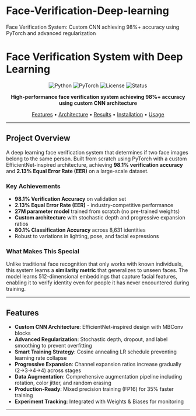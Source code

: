 # Face-Verification-Deep-learning
Face Verification System: Custom CNN achieving 98%+ accuracy using PyTorch and advanced regularization

# Face Verification System with Deep Learning

<div align="center">

![Python](https://img.shields.io/badge/Python-3.11+-blue.svg)
![PyTorch](https://img.shields.io/badge/PyTorch-2.0+-ee4c2c.svg)
![License](https://img.shields.io/badge/License-MIT-green.svg)
![Status](https://img.shields.io/badge/Status-Active-success.svg)

**High-performance face verification system achieving 98%+ accuracy using custom CNN architecture**

[Features](#features) • [Architecture](#architecture) • [Results](#results) • [Installation](#installation) • [Usage](#usage)

</div>

---

## Project Overview

A deep learning face verification system that determines if two face images belong to the same person. Built from scratch using PyTorch with a custom EfficientNet-inspired architecture, achieving **98.1% verification accuracy** and **2.13% Equal Error Rate (EER)** on a large-scale dataset.

### Key Achievements

- **98.1% Verification Accuracy** on validation set
- **2.13% Equal Error Rate (EER)** - industry-competitive performance  
- **27M parameter model** trained from scratch (no pre-trained weights)
- **Custom architecture** with stochastic depth and progressive expansion ratios
- **80.1% Classification Accuracy** across 8,631 identities
- Robust to variations in lighting, pose, and facial expressions

### What Makes This Special

Unlike traditional face recognition that only works with known individuals, this system learns a **similarity metric** that generalizes to unseen faces. The model learns 512-dimensional embeddings that capture facial features, enabling it to verify identity even for people it has never encountered during training.

---

## Features

- **Custom CNN Architecture**: EfficientNet-inspired design with MBConv blocks
- **Advanced Regularization**: Stochastic depth, dropout, and label smoothing to prevent overfitting
- **Smart Training Strategy**: Cosine annealing LR schedule preventing learning rate collapse
- **Progressive Expansion**: Channel expansion ratios increase gradually (2→3→4→4) across stages
- **Data Augmentation**: Comprehensive augmentation pipeline including rotation, color jitter, and random erasing
- **Production-Ready**: Mixed precision training (FP16) for 35% faster training
- **Experiment Tracking**: Integrated with Weights & Biases for monitoring

---
